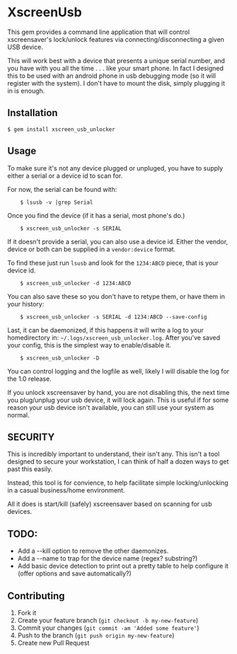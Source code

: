 # XscreenUsb

This gem provides a command line application that will control xscreensaver's lock/unlock features via connecting/disconnecting a given USB device.

This will work best with a device that presents a unique serial number, and you have with you all the time . . . like your smart phone.  In fact I designed this to be used with an android phone in usb debugging mode (so it will register with the system).  I don't have to mount the disk, simply plugging it in is enough.

## Installation

    $ gem install xscreen_usb_unlocker

## Usage

To make sure it's not any device plugged or unpluged, you have to supply either a serial or a device id to scan for.

For now, the serial can be found with:

		$ lsusb -v |grep Serial

Once you find the device (if it has a serial, most phone's do.)

		$ xscreen_usb_unlocker -s SERIAL

If it doesn't provide a serial, you can also use a device id.  Either the vendor, device or both can be supplied in a `vendor:device` format.

To find these just run `lsusb` and look for the `1234:ABCD` piece, that is your device id.

		$ xscreen_usb_unlocker -d 1234:ABCD

You can also save these so you don't have to retype them, or have them in your history:

		$ xscreen_usb_unlocker -s SERIAL -d 1234:ABCD --save-config

Last, it can be daemonized, if this happens it will write a log to your homedirectory in: `~/.logs/xscreen_usb_unlocker.log`.  After you've saved your config, this is the simplest way to enable/disable it.

		$ xscreen_usb_unlocker -D

You can control logging and the logfile as well, likely I will disable the log for the 1.0 release.

If you unlock xscreensaver by hand, you are not disabling this, the next time you plug/unplug your usb device, it will lock again.  This is useful if for some reason your usb device isn't available, you can still use your system as normal.

## SECURITY

This is incredibly important to understand, their isn't any.  This isn't a tool designed to secure your workstation, I can think of half a dozen ways to get past this easily.

Instead, this tool is for convience, to help facilitate simple locking/unlocking in a casual business/home environment.

All it does is start/kill (safely) xscreensaver based on scanning for usb devices.

## TODO:

* Add a --kill option to remove the other daemonizes.
* Add a --name to trap for the device name (regex? substring?)
* Add basic device detection to print out a pretty table to help configure it (offer options and save automatically?)


## Contributing

1. Fork it
2. Create your feature branch (`git checkout -b my-new-feature`)
3. Commit your changes (`git commit -am 'Added some feature'`)
4. Push to the branch (`git push origin my-new-feature`)
5. Create new Pull Request
